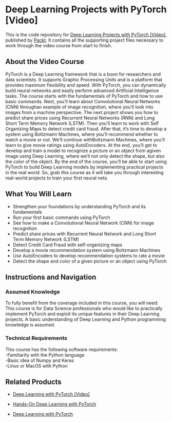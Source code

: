 # Deep Learning Projects with PyTorch [Video]
This is the code repository for [Deep Learning Projects with PyTorch [Video]](https://www.packtpub.com/application-development/deep-learning-projects-pytorch-video?utm_source=github&utm_medium=repository&utm_campaign=9781788997591), published by [Packt](https://www.packtpub.com/?utm_source=github). It contains all the supporting project files necessary to work through the video course from start to finish.
## About the Video Course
PyTorch is a Deep Learning framework that is a boon for researchers and data scientists. It supports Graphic Processing Units and is a platform that provides maximum flexibility and speed. With PyTorch, you can dynamically build neural networks and easily perform advanced Artificial Intelligence tasks.
The course starts with the fundamentals of PyTorch and how to use basic commands. Next, you’ll learn about Convolutional Neural Networks (CNN) throughan example of image recognition, where you’ll look into images from a machine perspective. 
The next project shows you how to predict share prices using Recurrent Neural Networks (RNN) and Long Short Term Memory Network (LSTM). Then you’ll learn to work with Self Organizing Maps to detect credit card fraud. After that, it’s time to develop a system using Boltzmann Machines, where you’ll recommend whether to watch a movie or not.
We’ll continue withBoltzmann Machines, where you’ll learn to give movie ratings using AutoEncoders. At the end, you’ll get to develop and train a model to recognize a picture or an object from agiven image using Deep Learning, where we’ll not only detect the shape, but also the color of the object.
By the end of the course, you’ll be able to start using PyTorch to build Deep Learning models by implementing practical projects in the real world. So, grab this course as it will take you through interesting real-world projects to train your first neural nets.

<H2>What You Will Learn</H2>
<DIV class=book-info-will-learn-text>
<UL>
<LI>Strengthen your foundations by understanding PyTorch and its fundamentals 
<LI>Run your first basic commands using PyTorch 
<LI>See how to make a Convolutional Neural Network (CNN) for image recognition 
<LI>Predict share prices with Recurrent Neural Network and Long Short Term Memory Network (LSTM) 
<LI>Detect Credit Card Fraud with self-organizing maps 
<LI>Develop a movie recommendation system using Boltzmann Machines 
<LI>Use AutoEncoders to develop recommendation systems to rate a movie 
<LI>Detect the shape and color of a given picture or an object using PyTorch  </LI></UL></DIV>

## Instructions and Navigation
### Assumed Knowledge
To fully benefit from the coverage included in this course, you will need:<br/>
This course is for Data Science professionals who would like to practically implement PyTorch and exploit its unique features in their Deep Learning projects. A basic understanding of Deep Learning and Python programming knowledge is assumed.
### Technical Requirements
This course has the following software requirements:<br/>
-Familiarity with the Python language<br/>
-Basic idea of Numpy and Keras<br/>
-Linux or MacOS with Python<br/>

## Related Products
* [Deep Learning with PyTorch [Video]](https://www.packtpub.com/big-data-and-business-intelligence/deep-learning-pytorch-video?utm_source=github&utm_medium=repository&utm_campaign=9781788475266)

* [Hands-On Deep Learning with PyTorch](https://www.packtpub.com/big-data-and-business-intelligence/hands-deep-learning-pytorch)

* [Deep Learning with PyTorch](https://www.packtpub.com/big-data-and-business-intelligence/deep-learning-pytorch)

